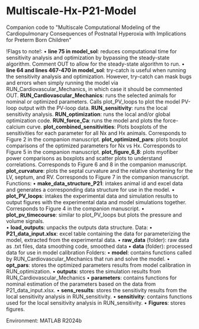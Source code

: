 # Multiscale-Hx-P21-Model
Companion code to "Multiscale Computational Modeling of the Cardiopulmonary Consequences of Postnatal Hyperoxia with Implications for Preterm Born Children"

!Flags to note!:
•	**line 75 in model_sol**: reduces computational time for sensitivity analysis and optimization by bypassing the steady-state algorithm. Comment OUT to allow for the steady-state algorithm to run. 
•	**line 64 and lines 467-470 in model_sol**: try-catch is useful when running the sensitivity analysis and optimization. However, try-catch can mask bugs and errors when simply running the model via RUN_Cardiovascular_Mechanics, in which case it should be commented OUT.
**RUN_Cardiovascular_Mechanics**: runs the selected animals for nominal or optimized parameters. Calls plot_PV_loops to plot the model PV-loop output with the PV-loop data.
**RUN_sensitivity**: runs the local sensitivity analysis.
**RUN_optimization**: runs the local and/or global optimization code.
**RUN_force_Ca**: runs the model and plots the force-calcium curve.
**plot_combined_sensitivities**: Plots boxplots of the sensitivities for each parameter for all Nx and Hx animals. Corresponds to Figure 2 in the companion manuscript.
**plot_optimized_pars**: plots boxplot comparisons of the optimized parameters for Nx vs Hx. Corresponds to Figure 5 in the companion manuscript.
**plot_figure_6_8**: plots myofiber power comparisons as boxplots and scatter plots to understand correlations. Corresponds to Figure 6 and 8 in the companion manuscript.
**plot_curvature**: plots the septal curvature and the relative shortening for the LV, septum, and RV. Corresponds to Figure 7 in the companion manuscript.
Functions: 
•	**make_data_structure_P21**: intakes animal id and excel data and generates a corresponding data structure for use in the model.
•	**plot_PV_loops**: intakes the experimental data and simulation results to output figures with the experimental data and model simulations together. Corresponds to Figure 4 in the companion manuscript. 
•	**plot_pv_timecourse**: similar to plot_PV_loops but plots the pressure and volume signals.  
•	**load_outputs**: unpacks the outputs data structure.
Data: 
•	**P21_data_input.xlsx**: excel table containing the data for parameterizing the model, extracted from the experimental data. 
•	**raw_data** (folder): raw data as .txt files, data smoothing code, smoothed data 
•	**data** (folder): processed data for use in model calibration
Folders: 
•	**model**: contains functions called by RUN_Cardiovascular_Mechanics that run and solve the model.
•	**opt_pars**: stores the optimized parameters results from model calibration in RUN_optimization.
•	**outputs**: stores the simulation results from RUN_Cardiovascular_Mechanics 
•	**parameters**: contains functions for nominal estimation of the parameters based on the data from P21_data_input.xlsx.
•	**sens_results**: stores the sensitivity results from the local sensitivity analysis in RUN_sensitivity.
•	**sensitivity**: contains functions used for the local sensitivity analysis in RUN_sensitivity.
•	**Figures**: stores figures.

Environment: MATLAB R2024b
